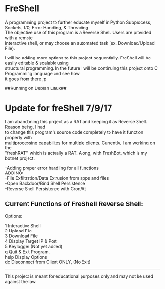 # FreShell
A programming project to further educate myself in Python Subprocess, Sockets, I/O, Error Handling, & Threading.<br />
The objective use of this program is a Reverse Shell. Users are provided with a remote <br />
interactive shell, or may choose an automated task (ex. Download/Upload File).<br />

I will be adding more options to this project sequentially. FreShell will be easily editable & scalable using<br />
structural programming. In the future I will be continuing this project onto C Programming language and see how<br />
it goes from there ;p<br />

##Running on Debian Linux##<br />

<h1> Update for freShell 7/9/17</h1>
I am abandoning this project as a RAT and keeping it as Reverse Shell. Reason being, I had<br />
to change this program's source code completely to have it function properly with<br />
multiprocessing capabilites for multiple clients. Currently, I am working on the<br />
"freshRAT", which is actually a RAT. Along, with FreshBot, which is my botnet project.<br />

-Adding proper error handling for all functions<br />
ADDING:<br />
-File Exfiltration/Data Extrusion from apps and files<br />
-Open Backdoor/Bind Shell Persistence<br />
-Reverse Shell Persistence with Cron/At<br />

Current Functions of FreShell Reverse Shell:
--------------------------------------------

Options:<br />

  1               Interactive Shell<br />
  2               Upload File<br />
  3               Download File<br />
  4               Display Target IP & Port<br />
  5               Keylogger (Not yet added)<br />
  q               Quit & Exit Program.<br />
  help            Display Options<br />
  dc              Disconnect from Client ONLY, (No Exit)<br />
  
 ----------------------------------------------- 
 
This project is meant for educational purposes only and may not be used against the law. <br />
